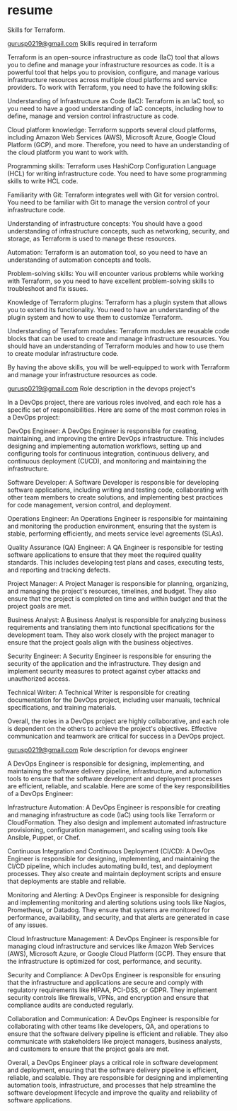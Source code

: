 # resume

Skills for Terraform.


gurusp0219@gmail.com
Skills required  in terraform

Terraform is an open-source infrastructure as code (IaC) tool that allows you to define and manage your infrastructure resources as code. It is a powerful tool that helps you to provision, configure, and manage various infrastructure resources across multiple cloud platforms and service providers. To work with Terraform, you need to have the following skills:

Understanding of Infrastructure as Code (IaC): Terraform is an IaC tool, so you need to have a good understanding of IaC concepts, including how to define, manage and version control infrastructure as code.

Cloud platform knowledge: Terraform supports several cloud platforms, including Amazon Web Services (AWS), Microsoft Azure, Google Cloud Platform (GCP), and more. Therefore, you need to have an understanding of the cloud platform you want to work with.

Programming skills: Terraform uses HashiCorp Configuration Language (HCL) for writing infrastructure code. You need to have some programming skills to write HCL code.

Familiarity with Git: Terraform integrates well with Git for version control. You need to be familiar with Git to manage the version control of your infrastructure code.

Understanding of infrastructure concepts: You should have a good understanding of infrastructure concepts, such as networking, security, and storage, as Terraform is used to manage these resources.

Automation: Terraform is an automation tool, so you need to have an understanding of automation concepts and tools.

Problem-solving skills: You will encounter various problems while working with Terraform, so you need to have excellent problem-solving skills to troubleshoot and fix issues.

Knowledge of Terraform plugins: Terraform has a plugin system that allows you to extend its functionality. You need to have an understanding of the plugin system and how to use them to customize Terraform.

Understanding of Terraform modules: Terraform modules are reusable code blocks that can be used to create and manage infrastructure resources. You should have an understanding of Terraform modules and how to use them to create modular infrastructure code.

By having the above skills, you will be well-equipped to work with Terraform and manage your infrastructure resources as code.




gurusp0219@gmail.com
Role description  in the devops  project's 

In a DevOps project, there are various roles involved, and each role has a specific set of responsibilities. Here are some of the most common roles in a DevOps project:

DevOps Engineer: A DevOps Engineer is responsible for creating, maintaining, and improving the entire DevOps infrastructure. This includes designing and implementing automation workflows, setting up and configuring tools for continuous integration, continuous delivery, and continuous deployment (CI/CD), and monitoring and maintaining the infrastructure.

Software Developer: A Software Developer is responsible for developing software applications, including writing and testing code, collaborating with other team members to create solutions, and implementing best practices for code management, version control, and deployment.

Operations Engineer: An Operations Engineer is responsible for maintaining and monitoring the production environment, ensuring that the system is stable, performing efficiently, and meets service level agreements (SLAs).

Quality Assurance (QA) Engineer: A QA Engineer is responsible for testing software applications to ensure that they meet the required quality standards. This includes developing test plans and cases, executing tests, and reporting and tracking defects.

Project Manager: A Project Manager is responsible for planning, organizing, and managing the project's resources, timelines, and budget. They also ensure that the project is completed on time and within budget and that the project goals are met.

Business Analyst: A Business Analyst is responsible for analyzing business requirements and translating them into functional specifications for the development team. They also work closely with the project manager to ensure that the project goals align with the business objectives.

Security Engineer: A Security Engineer is responsible for ensuring the security of the application and the infrastructure. They design and implement security measures to protect against cyber attacks and unauthorized access.

Technical Writer: A Technical Writer is responsible for creating documentation for the DevOps project, including user manuals, technical specifications, and training materials.

Overall, the roles in a DevOps project are highly collaborative, and each role is dependent on the others to achieve the project's objectives. Effective communication and teamwork are critical for success in a DevOps project.




gurusp0219@gmail.com
Role description  for devops  engineer 

A DevOps Engineer is responsible for designing, implementing, and maintaining the software delivery pipeline, infrastructure, and automation tools to ensure that the software development and deployment processes are efficient, reliable, and scalable. Here are some of the key responsibilities of a DevOps Engineer:

Infrastructure Automation: A DevOps Engineer is responsible for creating and managing infrastructure as code (IaC) using tools like Terraform or CloudFormation. They also design and implement automated infrastructure provisioning, configuration management, and scaling using tools like Ansible, Puppet, or Chef.

Continuous Integration and Continuous Deployment (CI/CD): A DevOps Engineer is responsible for designing, implementing, and maintaining the CI/CD pipeline, which includes automating build, test, and deployment processes. They also create and maintain deployment scripts and ensure that deployments are stable and reliable.

Monitoring and Alerting: A DevOps Engineer is responsible for designing and implementing monitoring and alerting solutions using tools like Nagios, Prometheus, or Datadog. They ensure that systems are monitored for performance, availability, and security, and that alerts are generated in case of any issues.

Cloud Infrastructure Management: A DevOps Engineer is responsible for managing cloud infrastructure and services like Amazon Web Services (AWS), Microsoft Azure, or Google Cloud Platform (GCP). They ensure that the infrastructure is optimized for cost, performance, and security.

Security and Compliance: A DevOps Engineer is responsible for ensuring that the infrastructure and applications are secure and comply with regulatory requirements like HIPAA, PCI-DSS, or GDPR. They implement security controls like firewalls, VPNs, and encryption and ensure that compliance audits are conducted regularly.

Collaboration and Communication: A DevOps Engineer is responsible for collaborating with other teams like developers, QA, and operations to ensure that the software delivery pipeline is efficient and reliable. They also communicate with stakeholders like project managers, business analysts, and customers to ensure that the project goals are met.

Overall, a DevOps Engineer plays a critical role in software development and deployment, ensuring that the software delivery pipeline is efficient, reliable, and scalable. They are responsible for designing and implementing automation tools, infrastructure, and processes that help streamline the software development lifecycle and improve the quality and reliability of software applications.




